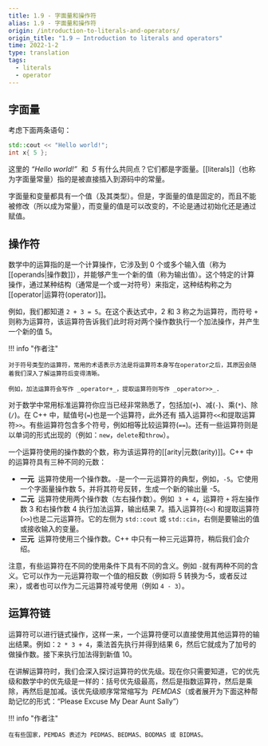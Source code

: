 ```yaml
---
title: 1.9 - 字面量和操作符
alias: 1.9 - 字面量和操作符
origin: /introduction-to-literals-and-operators/
origin_title: "1.9 — Introduction to literals and operators"
time: 2022-1-2
type: translation
tags:
  - literals
  - operator
---
```


## 字面量

考虑下面两条语句：

```cpp
std::cout << "Hello world!";
int x{ 5 };
```

这里的 *“Hello world!”*  和  *5* 有什么共同点？它们都是字面量。[[literals]]（也称为字面量常量）指的是被直接插入到源码中的常量。

字面量和变量都具有一个值（及其类型）。但是，字面量的值是固定的，而且不能被修改（所以成为常量），而变量的值是可以改变的，不论是通过初始化还是通过赋值。

## 操作符

数学中的运算指的是一个计算操作，它涉及到 0 个或多个输入值（称为[[operands|操作数]]），并能够产生一个新的值（称为输出值）。这个特定的计算操作，通过某种结构（通常是一个或一对符号）来指定，这种结构称之为[[operator|运算符(operator)]]。

例如，我们都知道 `2 + 3 = 5`。在这个表达式中，2 和 3 称之为运算符，而符号 `+` 则称为运算符，该运算符告诉我们此时将对两个操作数执行一个加法操作，并产生一个新的值 5。

!!! info "作者注"

    对于符号类型的运算符，常用的术语表示方法是将运算符本身写在operator之后，其原因会随着我们深入了解运算符后变得清晰。

    例如，加法运算符会写作 _operator+_，提取运算符则写作 _operator>>_.

对于数学中常用标准运算符你应当已经非常熟悉了，包括加(`+`)、减(`-`)、乘(`*`)、除(`/`)。在 C++ 中，赋值号(`=`)也是一个运算符，此外还有 插入运算符`<<`和提取运算符`>>`。有些运算符包含多个符号，例如相等比较运算符(`==`)。还有一些运算符则是以单词的形式出现的（例如：`new`，`delete`和`throw`）。

一个运算符使用的操作数的个数，称为该运算符的[[arity|元数(arity)]]。C++ 中的运算符具有三种不同的元数：

- **一元**  运算符使用一个操作数。`-`是一个一元运算符的典型，例如，`-5`。它使用一个字面量操作数 5，并将其符号反转，生成一个新的输出量 -5。
- **二元**  运算符使用两个操作数（左右操作数）。例如  `3 + 4`，运算符 `+` 将左操作数 3 和右操作数 4 执行加法运算，输出结果 7。插入运算符(`<<`) 和提取运算符(`>>`)也是二元运算符。它的左侧为 `std::cout` 或 `std::cin`，右侧是要输出的值或接收输入的变量。
- **三元**  运算符使用三个操作数。C++ 中只有一种三元运算符，稍后我们会介绍。

注意，有些运算符在不同的使用条件下具有不同的含义。例如 `-`就有两种不同的含义。它可以作为一元运算符取一个值的相反数（例如将 5 转换为-5，或者反过来），或者也可以作为二元运算符减号使用（例如 `4 - 3`）。

## 运算符链

运算符可以进行链式操作，这样一来，一个运算符便可以直接使用其他运算符的输出结果。例如：`2 * 3 + 4`，乘法首先执行并得到结果 6，然后它就成为了加号的做操作数。接下来执行加法得到新值 10。

在讲解运算符时，我们会深入探讨运算符的优先级。现在你只需要知道，它的优先级和数学中的优先级是一样的：括号优先级最高，然后是指数运算符，然后是乘除，再然后是加减。该优先级顺序常常缩写为  *PEMDAS*（或者展开为下面这种帮助记忆的形式：“Please Excuse My Dear Aunt Sally”）

!!! info "作者注"

    在有些国家，PEMDAS 表述为 PEDMAS、BEDMAS、BODMAS 或 BIDMAS。
